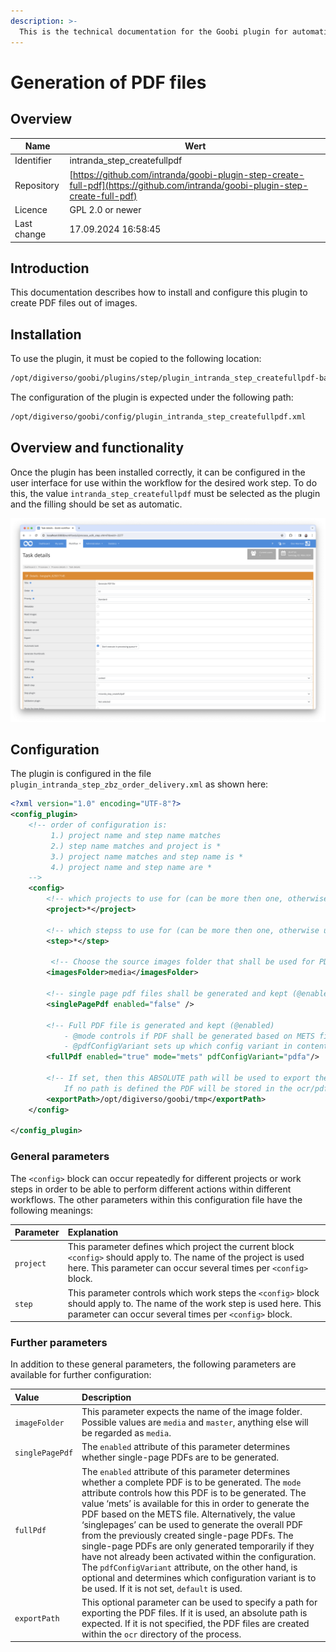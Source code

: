```yaml
---
description: >-
  This is the technical documentation for the Goobi plugin for automatically creating PDF files out of images.
---
```


# Generation of PDF files

## Overview

Name                     | Wert
-------------------------|-----------
Identifier               | intranda_step_createfullpdf
Repository               | [https://github.com/intranda/goobi-plugin-step-create-full-pdf](https://github.com/intranda/goobi-plugin-step-create-full-pdf)
Licence              | GPL 2.0 or newer 
Last change    | 17.09.2024 16:58:45


## Introduction
This documentation describes how to install and configure this plugin to create PDF files out of images.


## Installation 
To use the plugin, it must be copied to the following location:

```bash
/opt/digiverso/goobi/plugins/step/plugin_intranda_step_createfullpdf-base.jar
```

The configuration of the plugin is expected under the following path:

```bash
/opt/digiverso/goobi/config/plugin_intranda_step_createfullpdf.xml
```

## Overview and functionality
Once the plugin has been installed correctly, it can be configured in the user interface for use within the workflow for the desired work step. To do this, the value `intranda_step_createfullpdf` must be selected as the plugin and the filling should be set as automatic.

![Selection of the plugin within the workflow configuration](images/goobi-plugin-step-create-full-pdf_screen1_en.png)


## Configuration
The plugin is configured in the file `plugin_intranda_step_zbz_order_delivery.xml` as shown here:

```xml
<?xml version="1.0" encoding="UTF-8"?>
<config_plugin>
    <!-- order of configuration is: 
         1.) project name and step name matches 
         2.) step name matches and project is * 
         3.) project name matches and step name is * 
         4.) project name and step name are * 
    -->
    <config>
        <!-- which projects to use for (can be more then one, otherwise use *) -->
        <project>*</project>

        <!-- which stepss to use for (can be more then one, otherwise use *) -->
        <step>*</step>

         <!-- Choose the source images folder that shall be used for PDF generation. Possible values are 'media' and 'master' -->
        <imagesFolder>media</imagesFolder>

   		<!-- single page pdf files shall be generated and kept (@enabled) -->
		<singlePagePdf enabled="false" /> 

        <!-- Full PDF file is generated and kept (@enabled) 
        	- @mode controls if PDF shall be generated based on METS file ('mets') or based on singlePagePdfs ('singlepages')
        	- @pdfConfigVariant sets up which config variant in contentServerConfig.xml should be used. If not set, then use default. -->
        <fullPdf enabled="true" mode="mets" pdfConfigVariant="pdfa"/>

        <!-- If set, then this ABSOLUTE path will be used to export the results. 
        	If no path is defined the PDF will be stored in the ocr/pdf-folder of the process -->
        <exportPath>/opt/digiverso/goobi/tmp</exportPath>
    </config>

</config_plugin>

```

### General parameters 
The `<config>` block can occur repeatedly for different projects or work steps in order to be able to perform different actions within different workflows. The other parameters within this configuration file have the following meanings: 

| Parameter | Explanation | 
| :-------- | :---------- | 
| `project` | This parameter defines which project the current block `<config>` should apply to. The name of the project is used here. This parameter can occur several times per `<config>` block. | 
| `step` | This parameter controls which work steps the `<config>` block should apply to. The name of the work step is used here. This parameter can occur several times per `<config>` block. | 


### Further parameters 
In addition to these general parameters, the following parameters are available for further configuration: 


| Value | Description |
| :--- | :--- |
| `imageFolder` | This parameter expects the name of the image folder. Possible values are `media` and `master`, anything else will be regarded as `media`. |
| `singlePagePdf` | The `enabled` attribute of this parameter determines whether single-page PDFs are to be generated. |
| `fullPdf` | The `enabled` attribute of this parameter determines whether a complete PDF is to be generated. The `mode` attribute controls how this PDF is to be generated. The value ‘mets’ is available for this in order to generate the PDF based on the METS file. Alternatively, the value ‘singlepages’ can be used to generate the overall PDF from the previously created single-page PDFs. The single-page PDFs are only generated temporarily if they have not already been activated within the configuration. The `pdfConfigVariant` attribute, on the other hand, is optional and determines which configuration variant is to be used. If it is not set, `default` is used. |
| `exportPath` | This optional parameter can be used to specify a path for exporting the PDF files. If it is used, an absolute path is expected. If it is not specified, the PDF files are created within the `ocr` directory of the process. |